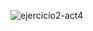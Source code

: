 ![ejercicio2-act4](https://github.com/JEstebanSanti/ESDAT-JORGE-SANTI/assets/78988823/c833d80c-15c8-4bd0-a0f7-63c142160c1a)
